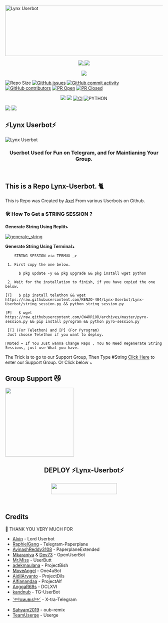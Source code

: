 <a href="https://cooltext.com"><img src="https://images.cooltext.com/5513591.gif" width="654" height="163" alt="Lynx Userbot" /></a>

<p align="center">
  <a href="https://github.com/KENZO-404/Lynx-Userbot/fork">
  <img src="https://img.shields.io/github/forks/KENZO-404/Lynx-Userbot?label=Fork&style=social">
  </a>
  <a href="https://github.com/KENZO-404/Lynx-Userbot">
  <img src="https://img.shields.io/github/stars/KENZO-404/Lynx-Userbot?style=social">
  </a></p>
<p align="center">
  <a href="https://github.com/KENZO-404/Lynx-Userbot/blob/Lynx-Userbot/LICENSE">
  <img src="https://img.shields.io/github/license/KENZO-404/Lynx-Userbot?&style=social&logo=github">
  </a></p>

![Repo Size](https://img.shields.io/github/repo-size/KENZO-404/Lynx-Userbot?&style=plastic&logo=github)
[![GitHub issues](https://img.shields.io/github/issues/KENZO-404/Lynx-Userbot?&style=plastic&logo=github)](https://github.com/KENZO-404/Lynx-Userbot/issues)
[![GitHub commit activity](https://img.shields.io/github/commit-activity/m/KENZO-404/Lynx-Userbot?&style=plastic&logo=github)](https://github.com/KENZO-404/Lynx-Userbot/graphs/commit-activity)
[![GitHub contributors](https://img.shields.io/github/contributors/KENZO-404/Lynx-Userbot?&style=plastic&logo=github)](https://GitHub.com/KENZO-404/Lynx-Userbot/graphs/contributors/)
[![PR Open](https://img.shields.io/github/issues-pr/KENZO-404/Lynx-Userbot?&style=plastic&logo=github)](https://github.com/KENZO-404/Lynx-Userbot/pulls)
[![PR Closed](https://img.shields.io/github/issues-pr-closed/KENZO-404/Lynx-Userbot?&style=plastic&logo=github)](https://github.com/KENZO-404/Lynx-Userbot/pulls?q=is:closed)

<p align="center">
<a href="https://github.com/KENZO-404/Lynx-Userbot/commits/Lynx-Userbot"><img src="https://img.shields.io/github/last-commit/KENZO-404/Lynx-Userbot?color=aqua&logo=github&logoColor=white&style=for-the-badge" /></a>
<a href="https://pypi.org/project/Telethon/"><img src="https://img.shields.io/pypi/v/telethon?color=aqua&label=telethon&logo=python&logoColor=white&style=for-the-badge" /></a>
<a href="https://github.com/KENZO-404/Lynx-Userbot/actions/workflows/main.yml"><img src="https://img.shields.io/github/workflow/status/KENZO-404/Lynx-Userbot/CI/Lynx-Userbot?style=for-the-badge&logo=github-actions&logoColor=aqua" alt="CI" /></a>
<img alt="PYTHON" src="https://img.shields.io/badge/PYTHON-v3.9.4-brightgreen?style=for-the-badge&logo=appveyor"/>
</p>
<p align="left">
<a href="https://hub.docker.com/r/kenzo404/lynxuser"> <img src="https://img.shields.io/docker/image-size/kenzo404/lynxuser/Buster?label=docker%20image%20size&logo=docker&style=for-the-badge" /></a>
<a href="https://hub.docker.com/r/kenzo404/lynxuser/tags"> <img src="https://img.shields.io/docker/v/kenzo404/lynxuser/Buster?label=docker%20version&logo=docker&style=for-the-badge" /></a>
</p>

## ⚡Lynx Userbot⚡
![Lynx Userbot](https://telegra.ph/file/f3c656862a017f945c0bc.png)

<h3 align="center">Userbot Used for Fun on Telegram, and for Maintianing Your Group.</h3>
<p align="center">&nbsp;</p>

## This is a Repo Lynx-Userbot. 🐈

This is Repo was Created by [Axel](https://t.me/SyndicateTwenty4) From various Userbots on Github.


### 🛠️ How To Get a STRING SESSION ?

**Generate String Using Replit⤵️**

<a href="https://replit.com/@KENZO404/Lynx-String-Session#main.py"><img src="https://img.shields.io/badge/run-string__session.py-blue?style=for-the-badge&logo=repl.it" alt="generate_string" /></a>

**Generate String Using Terminal⤵️**
```
    STRING SESSION via TERMUX _>

 1. First copy the one below.

      $ pkg update -y && pkg upgrade && pkg install wget python

 2. Wait for the installation to finish, if you have copied the one below.

[T]   $ pip install telethon && wget https://raw.githubusercontent.com/KENZO-404/Lynx-Userbot/Lynx-Userbot/string_session.py && python string_session.py

[P]   $ wget https://raw.githubusercontent.com/CW4RR10R/archives/master/pyro-session.py && pip install pyrogram && python pyro-session.py

 [T] (For Telethon) and [P] (For Pyrogram)
 Just choose Telethon if you want to deploy.

📌Noted = If You Just wanna Change Repo , You No Need Regenerate String Sessions, just use What you have.

```
The Trick is to go to our Support Group, Then Type #String [Click Here](https://t.me/LordUserbot_Group) to enter our Support Group.
Or Click below ⤵️

## Group Support 😼

<a href="https://t.me/LordUserbot_Group"><img src="https://img.shields.io/badge/Group%20Support%3F-yes-green?&style=flat-square?&logo=telegram" width=220px></a></p>


## <p align="center">DEPLOY ⚡Lynx-Userbot⚡</p>

<p align="center"><a href="https://heroku.com/deploy?template=https://github.com/KENZO-404/Lynx-Userbot/tree/Lynx-Userbot"> <img src="https://img.shields.io/badge/Deploy%20to%20Heroku-magenta?style=flat&logo=heroku" width="210" height="34.45" /></a></p>

<br>
</p>

## Credits

 🙏 THANK YOU VERY MUCH FOR

*   [Alvin](https://github.com/Zora24/Lord-Userbot) - Lord Userbot
*   [RaphielGang](https://github.com/RaphielGang) - Telegram-Paperplane
*   [AvinashReddy3108](https://github.com/AvinashReddy3108) - PaperplaneExtended
*   [Mkaraniya](https://github.com/mkaraniya) & [Dev73](https://github.com/Devp73) - OpenUserBot
*   [Mr.Miss](https://github.com/keselekpermen69) - UserButt
*   [adekmaulana](https://github.com/adekmaulana) - ProjectBish
*   [MoveAngel](https://github.com/MoveAngel) - One4uBot
*   [AidilAryanto](https://github.com/aidilaryanto) - ProjectDils 
*   [Alfianandaa](https://github.com/alfianandaa/ProjectAlf) - ProjectAlf
*   [AnggaR69s](https://github.com/GengKapak/DCLXVI) - DCLXVI
*   [kandnub](https://github.com/kandnub) - TG-UserBot
*   [༺αиυвιѕ༻](https://github.com/Dark-Princ3) - X-tra-Telegram
*   [Sahyam2019](https://github.com/sahyam2019/oub-remix) - oub-remix
*   [TeamUserge](https://github.com/UsergeTeam/Userge) - Userge
